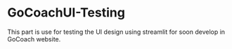# GoCoachUI-Testing
This part is use for testing the UI design using streamlit for soon develop in GoCoach website.
